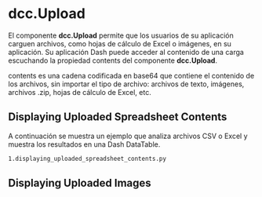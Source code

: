 # dcc.Upload

El componente **dcc.Upload** permite que los usuarios de su aplicación carguen archivos, como hojas de cálculo de Excel o imágenes, en su aplicación. Su aplicación Dash puede acceder al contenido de una carga escuchando la propiedad contents del componente **dcc.Upload**.

contents es una cadena codificada en base64 que contiene el contenido de los archivos, sin importar el tipo de archivo: archivos de texto, imágenes, archivos .zip, hojas de cálculo de Excel, etc.

## Displaying Uploaded Spreadsheet Contents

A continuación se muestra un ejemplo que analiza archivos CSV o Excel y muestra los resultados en una Dash DataTable.

```bash
1.displaying_uploaded_spreadsheet_contents.py
```

## Displaying Uploaded Images
